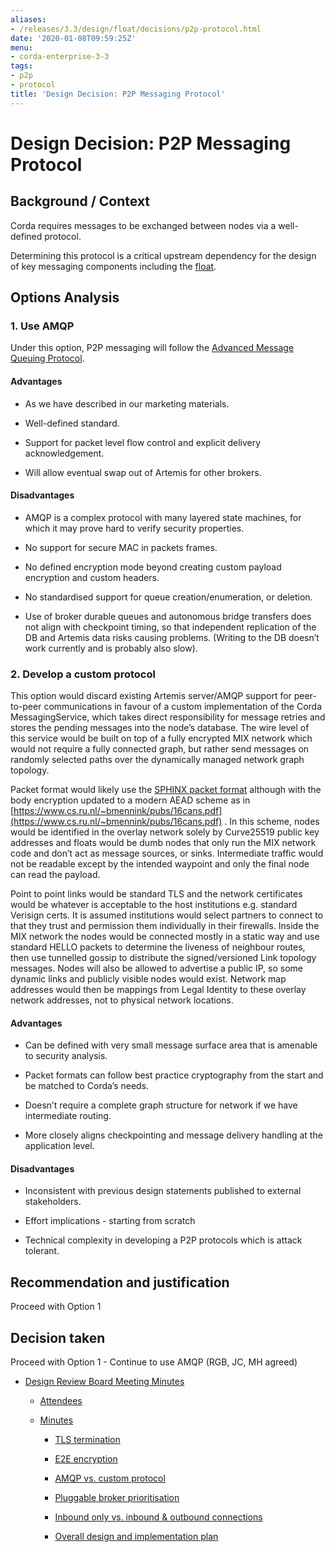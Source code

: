 ```yaml
---
aliases:
- /releases/3.3/design/float/decisions/p2p-protocol.html
date: '2020-01-08T09:59:25Z'
menu:
- corda-enterprise-3-3
tags:
- p2p
- protocol
title: 'Design Decision: P2P Messaging Protocol'
---
```



# Design Decision: P2P Messaging Protocol


## Background / Context

Corda requires messages to be exchanged between nodes via a well-defined protocol.

Determining this protocol is a critical upstream dependency for the design of key messaging components including the [float](../design.md).


## Options Analysis


### 1. Use AMQP

Under this option, P2P messaging will follow the [Advanced Message Queuing Protocol](https://www.amqp.org/).


#### Advantages


* As we have described in our marketing materials.


* Well-defined standard.


* Support for packet level flow control and explicit delivery acknowledgement.


* Will allow eventual swap out of Artemis for other brokers.



#### Disadvantages


* AMQP is a complex protocol with many layered state machines, for which it may prove hard to verify security properties.


* No support for secure MAC in packets frames.


* No defined encryption mode beyond creating custom payload encryption and custom headers.


* No standardised support for queue creation/enumeration, or deletion.


* Use of broker durable queues and autonomous bridge transfers does not align with checkpoint timing, so that independent replication of the DB and Artemis data risks causing problems. (Writing to the DB doesn’t work currently and is probably also slow).



### 2. Develop a custom protocol

This option would discard existing Artemis server/AMQP support for peer-to-peer communications in favour of a custom
                    implementation of the Corda MessagingService, which takes direct responsibility for message retries and stores the
                    pending messages into the node’s database. The wire level of this service would be built on top of a fully encrypted MIX
                    network which would not require a fully connected graph, but rather send messages on randomly selected paths over the
                    dynamically managed network graph topology.

Packet format would likely use the [SPHINX packet format](http://www0.cs.ucl.ac.uk/staff/G.Danezis/papers/sphinx-eprint.pdf) although with the body encryption updated to
                    a modern AEAD scheme as in [https://www.cs.ru.nl/~bmennink/pubs/16cans.pdf](https://www.cs.ru.nl/~bmennink/pubs/16cans.pdf) . In this scheme, nodes would be identified in
                    the overlay network solely by Curve25519 public key addresses and floats would be dumb nodes that only run the MIX
                    network code and don’t act as message sources, or sinks. Intermediate traffic would not be readable except by the
                    intended waypoint and only the final node can read the payload.

Point to point links would be standard TLS and the network certificates would be whatever is acceptable to the host
                    institutions e.g. standard Verisign certs. It is assumed institutions would select partners to connect to that they
                    trust and permission them individually in their firewalls. Inside the MIX network the nodes would be connected mostly in
                    a static way and use standard HELLO packets to determine the liveness of neighbour routes, then use tunnelled gossip to
                    distribute the signed/versioned Link topology messages. Nodes will also be allowed to advertise a public IP, so some
                    dynamic links and publicly visible nodes would exist. Network map addresses would then be mappings from Legal Identity
                    to these overlay network addresses, not to physical network locations.


#### Advantages


* Can be defined with very small message surface area that is amenable to security analysis.


* Packet formats can follow best practice cryptography from the start and be matched to Corda’s needs.


* Doesn’t require a complete graph structure for network if we have intermediate routing.


* More closely aligns checkpointing and message delivery handling at the application level.



#### Disadvantages


* Inconsistent with previous design statements published to external stakeholders.


* Effort implications - starting from scratch


* Technical complexity in developing a P2P protocols which is attack tolerant.



## Recommendation and justification

Proceed with Option 1


## Decision taken

Proceed with Option 1 - Continue to use AMQP (RGB, JC, MH agreed)


* [Design Review Board Meeting Minutes](drb-meeting-20171116.md)
    * [Attendees](drb-meeting-20171116.md#attendees)

    * [Minutes](drb-meeting-20171116.md#minutes)
        * [TLS termination](drb-meeting-20171116.md#id1)

        * [E2E encryption](drb-meeting-20171116.md#id2)

        * [AMQP vs. custom protocol](drb-meeting-20171116.md#id3)

        * [Pluggable broker prioritisation](drb-meeting-20171116.md#id4)

        * [Inbound only vs. inbound & outbound connections](drb-meeting-20171116.md#inbound-only-vs-inbound-outbound-connections)

        * [Overall design and implementation plan](drb-meeting-20171116.md#overall-design-and-implementation-plan)





